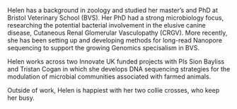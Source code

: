 Helen has a background in zoology and studied her master’s and PhD at Bristol Veterinary School (BVS). Her PhD had a strong microbiology focus, researching the potential bacterial involvement in the elusive canine disease, Cutaneous Renal Glomerular Vasculopathy (CRGV). More recently, she has been setting up and developing methods for long-read Nanopore sequencing to support the growing Genomics specisalism in BVS.

Helen works across two Innovate UK funded projects with PIs Sion Bayliss and Tristan Cogan in which she develops DNA sequencing strategies for the modulation of microbial communities associated with farmed animals.

Outside of work, Helen is happiest with her two collie crosses, who keep her busy.
